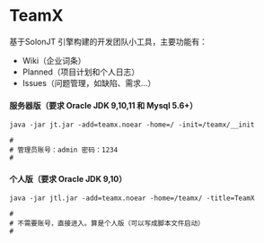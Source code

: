# TeamX
基于SolonJT 引擎构建的开发团队小工具，主要功能有：

* Wiki（企业词条）
* Planned（项目计划和个人日志）
* Issues（问题管理，如缺陷、需求...）




#### 服务器版（要求 Oracle JDK 9,10,11 和 Mysql 5.6+）

```
java -jar jt.jar -add=teamx.noear -home=/ -init=/teamx/__init

#
# 管理员账号：admin 密码：1234
#
```

#### 个人版（要求 Oracle JDK 9,10）

```
java -jar jtl.jar -add=teamx.noear -home=/teamx/ -title=TeamX

#
# 不需要账号，直接进入。算是个人版（可以写成脚本文件启动）
#
```

